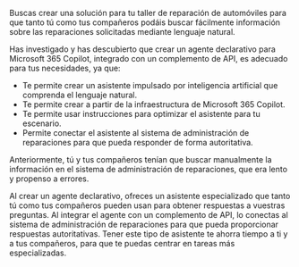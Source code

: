 Buscas crear una solución para tu taller de reparación de automóviles para que tanto tú como tus compañeros podáis buscar fácilmente información sobre las reparaciones solicitadas mediante lenguaje natural.

Has investigado y has descubierto que crear un agente declarativo para Microsoft 365 Copilot, integrado con un complemento de API, es adecuado para tus necesidades, ya que:

- Te permite crear un asistente impulsado por inteligencia artificial que comprenda el lenguaje natural.
- Te permite crear a partir de la infraestructura de Microsoft 365 Copilot.
- Te permite usar instrucciones para optimizar el asistente para tu escenario.
- Permite conectar el asistente al sistema de administración de reparaciones para que pueda responder de forma autoritativa.

Anteriormente, tú y tus compañeros tenían que buscar manualmente la información en el sistema de administración de reparaciones, que era lento y propenso a errores.

Al crear un agente declarativo, ofreces un asistente especializado que tanto tú como tus compañeros pueden usan para obtener respuestas a vuestras preguntas. Al integrar el agente con un complemento de API, lo conectas al sistema de administración de reparaciones para que pueda proporcionar respuestas autoritativas. Tener este tipo de asistente te ahorra tiempo a ti y a tus compañeros, para que te puedas centrar en tareas más especializadas.
